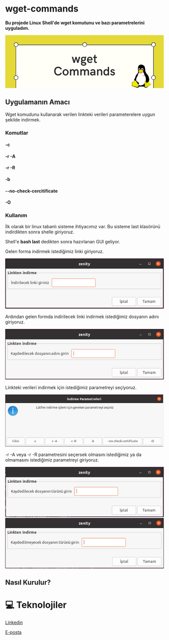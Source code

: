 # wget-commands

<b>Bu projede Linux Shell'de <b>wget</b> komutunu ve bazı parametrelerini uyguladım.</b>

<img src="wget/resim5.PNG">


## Uygulamanın Amacı
Wget komudunu kullanarak verilen linkteki verileri parameterelere uygun şekilde indirmek. 


### Komutlar

#### -c

#### -r -A

#### -r -R

#### -b

#### --no-check-cercitificate

#### -O

### Kullanım
İlk olarak bir linux tabanlı sisteme ihtiyacımız var.
Bu sisteme last klasörünü indirdikten sonra shelle giriyoruz.

Shell'e    <b>bash last</b>   dedikten sonra hazırlanan GUI geliyor.

Gelen forma indirmek istediğimiz linki giriyoruz.

<img src="wget/resim1.PNG" > 


Ardından gelen formda indirilecek linki indirmek istediğimiz dosyanın adını giriyoruz.

<img src="wget/resim2.PNG" > 

Linkteki verileri indirmek için istediğimiz parametreyi seçiyoruz.

<img src="wget/resim3.PNG" > 

-r -A  veya  -r  -R  parametresini seçersek olmasını istediğimiz ya da olmamasını istediğimiz parametreyi giriyoruz.

<img src="wget/resim6.PNG" >

<img src="wget/resim7.PNG" > 




## Nasıl Kurulur?



 
# 💻 Teknolojiler 












[Linkedin](https://www.linkedin.com/in/ahmet-mert-öz)

[E-posta](ahmetmertoz11@gmail.com)
